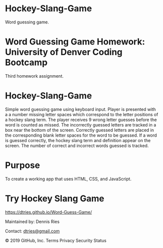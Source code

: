 # Hockey-Slang-Game
Word guessing game.

# Word Guessing Game Homework: University of Denver Coding Bootcamp
Third homework assignment.

# Hockey-Slang-Game
Simple word guessing game using keyboard input. Player is presented with a a number missing letter spaces which correspond to the letter positions of a hockey slang term. The player receives 9 wrong letter guesses before the word is counted as missed. The incorrectly guessed letters are tracked in a box near the bottom of the screen. Correctly guessed letters are placed in the corresponding blank letter spaces for the word to be guessed. If a word is guessed correctly, the hockey slang term and definition appear on the screen. The number of correct and incorrect words guessed is tracked. 

# Purpose
To create a working app that uses HTML, CSS, and JavaScript.

# Try Hockey Slang Game
https://dtries.github.io/Word-Guess-Game/

Maintained by:
Dennis Ries

Contact: dtries@gmail.com

© 2019 GitHub, Inc.
Terms
Privacy
Security
Status
